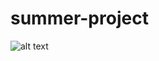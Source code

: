 # summer-project

![alt text](https://res.cloudinary.com/difhe4gl3/image/upload/v1597474737/assets/logo-navbar-grande_trvgyk.png)
